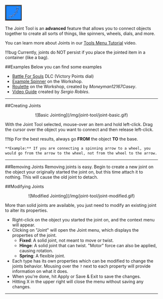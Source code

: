 ![Joint Tool](/img/joint-tool/joint-tool.png)

The Joint Tool is an **advanced** feature that allows you to connect objects together to create all sorts of things, like spinners, wheels, dials, and more.

You can learn more about Joints in our [Tools Menu Tutorial](https://youtu.be/dGFxC-ideJI?t=1m1s) video.

!!!bug
    Currently, joints do NOT persist if you place the jointed item in a container (like a bag).

##Examples
Below you can find some examples

* [Battle For Souls](https://store.steampowered.com/app/438980/Tabletop_Simulator__Battle_For_Souls/) DLC (Victory Points dial)
* [Example Spinner](https://steamcommunity.com/sharedfiles/filedetails/?id=412872780) on the Workshop.
* [Roulette](https://steamcommunity.com/sharedfiles/filedetails/?id=357782491) on the Workshop, created by *Moneyman12167Casey*.
* [Video Guide](https://www.youtube.com/watch?v=Ow64bxIERQY) created by *Sergio Robles*.

---


##Creating Joints

<center>![Basic Jointing](/img/joint-tool/joint-basic.gif)</center>

With the Joint Tool selected, mouse-over an item and hold left-click. Drag the cursor over the object you want to connect and then release left-click.

!!!tip
    For the best results, always go **FROM** the object **TO** the base.
    
    **Example:** If you are connecting a spinning arrow to a wheel, you would go from the arrow to the wheel, not from the wheel to the arrow.





---

##Removing Joints
Removing joints is easy. Begin to create a new joint on the object your originally started the joint on, but this time attach it to nothing. This will cause the old joint to detach.


##Modifying Joints

<center>![Modified Jointing](/img/joint-tool/joint-modified.gif)</center>

More than solid joints are available, you just need to modify an existing joint to alter its properties.

* Right-click on the object you started the joint on, and the context menu will appear.
* Clicking on "Joint" will open the Joint menu, which displays the properties of the joint.
    * **Fixed**: A solid joint, not meant to move or twist.
    * **Hinge**: A solid joint that can twist. "Motor" force can also be applied, causing rotation.
    * **Spring**: A flexible joint.
* Each type has its own properties which can be modified to change the joints behavior. Mousing over the `?` next to each property will provide information on what it does.
* When you're done, hit Apply or Save & Exit to save the changes.
* Hitting X in the upper right will close the menu without saving any changes.


---
